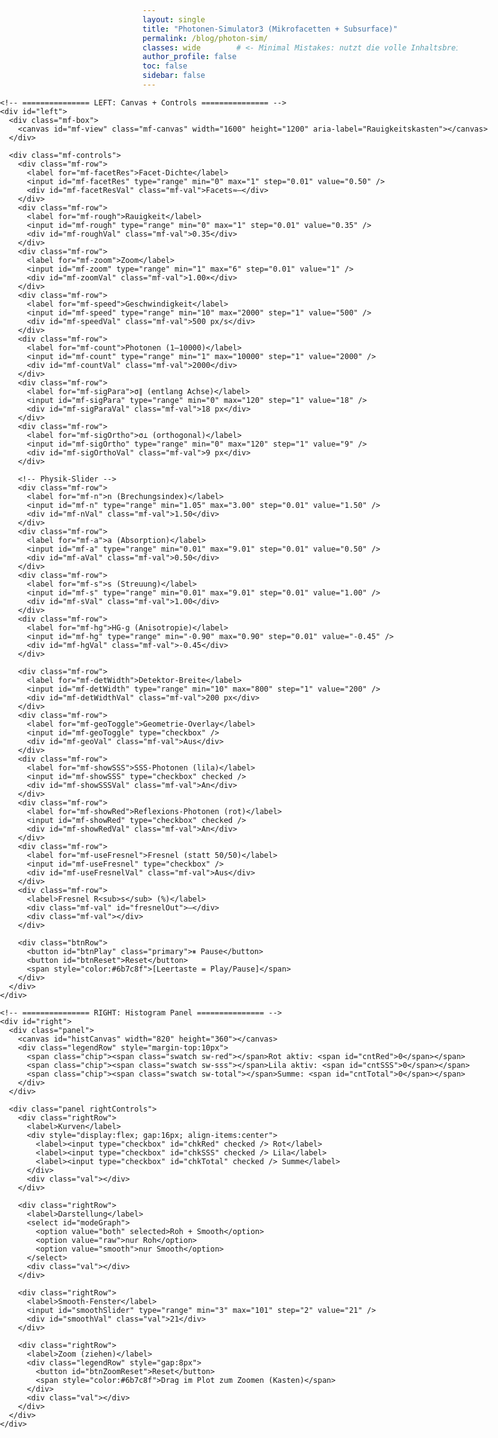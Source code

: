 ```yaml
---
layout: single
title: "Photonen-Simulator3 (Mikrofacetten + Subsurface)"
permalink: /blog/photon-sim/
classes: wide        # <- Minimal Mistakes: nutzt die volle Inhaltsbreite
author_profile: false
toc: false
sidebar: false
---
```


<!-- Seite lokal etwas „entfesseln“, damit der Inhalt NICHT rechts eingequetscht ist -->
<style>
/* Weite Inhaltsfläche nur auf dieser Seite öffnen */
.page__content:has(#mf-app),
.page__inner-wrap:has(#mf-app){
  max-width:none;
  padding-left:0;
  padding-right:0;
  overflow:visible; /* wichtig, sonst schneidet MM negative Margins ab */
}

/* Full-bleed Wrapper bis an den Viewportrand */
.mf-bleed{
  width:100vw;
  margin-left:calc(50% - 50vw);
  margin-right:calc(50% - 50vw);
}

/* Hauptlayout der App: zwei Spalten, links Simulation, rechts Plot/Controls */
.mf-shell{
  display:grid;
  grid-template-columns: minmax(520px, 58vw) minmax(380px, 42vw);
  grid-auto-rows: auto;
  align-items:start;
  gap:0;
  padding:0;
}

/* Mobile: untereinander */
@media (max-width: 1100px){
  .mf-shell{ grid-template-columns: 1fr; }
}

/* Kleine optische Korrekturen, falls Theme globale Abstände setzt */
.mf-shell > *{ margin:0; }

/* Optional: etwas „Luft“ um die App */
.mf-bleed{ padding: 0 0 24px; }
</style>

<!-- App-Styles (enthält die UI-Designfarben, Slider, Panels usw.) -->
<link rel="stylesheet" href="/assets/styles.css">

<div class="mf-bleed">
  <div class="mf-shell" id="mf-app">

    <!-- =============== LEFT: Canvas + Controls =============== -->
    <div id="left">
      <div class="mf-box">
        <canvas id="mf-view" class="mf-canvas" width="1600" height="1200" aria-label="Rauigkeitskasten"></canvas>
      </div>

      <div class="mf-controls">
        <div class="mf-row">
          <label for="mf-facetRes">Facet-Dichte</label>
          <input id="mf-facetRes" type="range" min="0" max="1" step="0.01" value="0.50" />
          <div id="mf-facetResVal" class="mf-val">Facets≈—</div>
        </div>
        <div class="mf-row">
          <label for="mf-rough">Rauigkeit</label>
          <input id="mf-rough" type="range" min="0" max="1" step="0.01" value="0.35" />
          <div id="mf-roughVal" class="mf-val">0.35</div>
        </div>
        <div class="mf-row">
          <label for="mf-zoom">Zoom</label>
          <input id="mf-zoom" type="range" min="1" max="6" step="0.01" value="1" />
          <div id="mf-zoomVal" class="mf-val">1.00×</div>
        </div>
        <div class="mf-row">
          <label for="mf-speed">Geschwindigkeit</label>
          <input id="mf-speed" type="range" min="10" max="2000" step="1" value="500" />
          <div id="mf-speedVal" class="mf-val">500 px/s</div>
        </div>
        <div class="mf-row">
          <label for="mf-count">Photonen (1–10000)</label>
          <input id="mf-count" type="range" min="1" max="10000" step="1" value="2000" />
          <div id="mf-countVal" class="mf-val">2000</div>
        </div>
        <div class="mf-row">
          <label for="mf-sigPara">σ∥ (entlang Achse)</label>
          <input id="mf-sigPara" type="range" min="0" max="120" step="1" value="18" />
          <div id="mf-sigParaVal" class="mf-val">18 px</div>
        </div>
        <div class="mf-row">
          <label for="mf-sigOrtho">σ⊥ (orthogonal)</label>
          <input id="mf-sigOrtho" type="range" min="0" max="120" step="1" value="9" />
          <div id="mf-sigOrthoVal" class="mf-val">9 px</div>
        </div>

        <!-- Physik-Slider -->
        <div class="mf-row">
          <label for="mf-n">n (Brechungsindex)</label>
          <input id="mf-n" type="range" min="1.05" max="3.00" step="0.01" value="1.50" />
          <div id="mf-nVal" class="mf-val">1.50</div>
        </div>
        <div class="mf-row">
          <label for="mf-a">a (Absorption)</label>
          <input id="mf-a" type="range" min="0.01" max="9.01" step="0.01" value="0.50" />
          <div id="mf-aVal" class="mf-val">0.50</div>
        </div>
        <div class="mf-row">
          <label for="mf-s">s (Streuung)</label>
          <input id="mf-s" type="range" min="0.01" max="9.01" step="0.01" value="1.00" />
          <div id="mf-sVal" class="mf-val">1.00</div>
        </div>
        <div class="mf-row">
          <label for="mf-hg">HG-g (Anisotropie)</label>
          <input id="mf-hg" type="range" min="-0.90" max="0.90" step="0.01" value="-0.45" />
          <div id="mf-hgVal" class="mf-val">-0.45</div>
        </div>

        <div class="mf-row">
          <label for="mf-detWidth">Detektor-Breite</label>
          <input id="mf-detWidth" type="range" min="10" max="800" step="1" value="200" />
          <div id="mf-detWidthVal" class="mf-val">200 px</div>
        </div>
        <div class="mf-row">
          <label for="mf-geoToggle">Geometrie-Overlay</label>
          <input id="mf-geoToggle" type="checkbox" />
          <div id="mf-geoVal" class="mf-val">Aus</div>
        </div>
        <div class="mf-row">
          <label for="mf-showSSS">SSS-Photonen (lila)</label>
          <input id="mf-showSSS" type="checkbox" checked />
          <div id="mf-showSSSVal" class="mf-val">An</div>
        </div>
        <div class="mf-row">
          <label for="mf-showRed">Reflexions-Photonen (rot)</label>
          <input id="mf-showRed" type="checkbox" checked />
          <div id="mf-showRedVal" class="mf-val">An</div>
        </div>
        <div class="mf-row">
          <label for="mf-useFresnel">Fresnel (statt 50/50)</label>
          <input id="mf-useFresnel" type="checkbox" />
          <div id="mf-useFresnelVal" class="mf-val">Aus</div>
        </div>
        <div class="mf-row">
          <label>Fresnel R<sub>s</sub> (%)</label>
          <div class="mf-val" id="fresnelOut">—</div>
          <div class="mf-val"></div>
        </div>

        <div class="btnRow">
          <button id="btnPlay" class="primary">⏸︎ Pause</button>
          <button id="btnReset">Reset</button>
          <span style="color:#6b7c8f">[Leertaste = Play/Pause]</span>
        </div>
      </div>
    </div>

    <!-- =============== RIGHT: Histogram Panel =============== -->
    <div id="right">
      <div class="panel">
        <canvas id="histCanvas" width="820" height="360"></canvas>
        <div class="legendRow" style="margin-top:10px">
          <span class="chip"><span class="swatch sw-red"></span>Rot aktiv: <span id="cntRed">0</span></span>
          <span class="chip"><span class="swatch sw-sss"></span>Lila aktiv: <span id="cntSSS">0</span></span>
          <span class="chip"><span class="swatch sw-total"></span>Summe: <span id="cntTotal">0</span></span>
        </div>
      </div>

      <div class="panel rightControls">
        <div class="rightRow">
          <label>Kurven</label>
          <div style="display:flex; gap:16px; align-items:center">
            <label><input type="checkbox" id="chkRed" checked /> Rot</label>
            <label><input type="checkbox" id="chkSSS" checked /> Lila</label>
            <label><input type="checkbox" id="chkTotal" checked /> Summe</label>
          </div>
          <div class="val"></div>
        </div>

        <div class="rightRow">
          <label>Darstellung</label>
          <select id="modeGraph">
            <option value="both" selected>Roh + Smooth</option>
            <option value="raw">nur Roh</option>
            <option value="smooth">nur Smooth</option>
          </select>
          <div class="val"></div>
        </div>

        <div class="rightRow">
          <label>Smooth-Fenster</label>
          <input id="smoothSlider" type="range" min="3" max="101" step="2" value="21" />
          <div id="smoothVal" class="val">21</div>
        </div>

        <div class="rightRow">
          <label>Zoom (ziehen)</label>
          <div class="legendRow" style="gap:8px">
            <button id="btnZoomReset">Reset</button>
            <span style="color:#6b7c8f">Drag im Plot zum Zoomen (Kasten)</span>
          </div>
          <div class="val"></div>
        </div>
      </div>
    </div>

  </div>
</div>

<!-- Skripte (müssen auf /assets liegen, damit GitHub Pages sie findet) -->
<script src="/assets/engine.js"></script>
<script src="/assets/app.js"></script>
